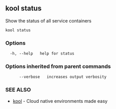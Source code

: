 ## kool status

Show the status of all service containers

```
kool status
```

### Options

```
  -h, --help   help for status
```

### Options inherited from parent commands

```
      --verbose   increases output verbosity
```

### SEE ALSO

* [kool](kool)	 - Cloud native environments made easy

